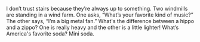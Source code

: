 I don’t trust stairs because they’re always up to something.
Two windmills are standing in a wind farm. One asks, “What’s your favorite kind of music?” The other says, “I’m a big metal fan.”
What's the difference between a hippo and a zippo? One is really heavy and the other is a little lighter!
What’s America's favorite soda? Mini soda.
